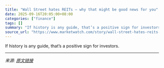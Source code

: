 ```yaml
---
title: "Wall Street hates REITs — why that might be good news for you"
date: 2025-09-16T20:05:00+08:00
categories: ["finance"]
tags: []
summary: "If history is any guide, that’s a positive sign for investors."
source_url: "https://www.marketwatch.com/story/wall-street-hates-reits-why-that-might-be-good-news-for-you-e2c4a796?mod=mw_rss_topstories"
---
```


If history is any guide, that’s a positive sign for investors.

---

*来源: [原文链接](https://www.marketwatch.com/story/wall-street-hates-reits-why-that-might-be-good-news-for-you-e2c4a796?mod=mw_rss_topstories)*
